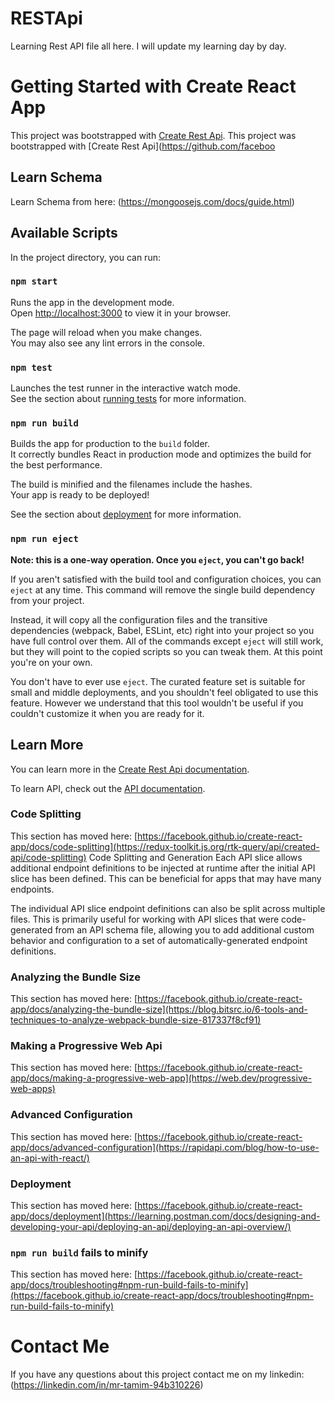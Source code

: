 # RESTApi
Learning Rest API file all here. I will update my learning day by day.

# Getting Started with Create React App

This project was bootstrapped with [Create Rest Api](https://github.com/facebook/rest-api).
This project was bootstrapped with [Create Rest Api](https://github.com/faceboo


## Learn Schema

Learn Schema from here: (https://mongoosejs.com/docs/guide.html)

## Available Scripts

In the project directory, you can run:

### `npm start`

Runs the app in the development mode.\
Open [http://localhost:3000](http://localhost:3000) to view it in your browser.

The page will reload when you make changes.\
You may also see any lint errors in the console.

### `npm test`

Launches the test runner in the interactive watch mode.\
See the section about [running tests](https://facebook.github.io/rest-api/docs/running-tests) for more information.

### `npm run build`

Builds the app for production to the `build` folder.\
It correctly bundles React in production mode and optimizes the build for the best performance.

The build is minified and the filenames include the hashes.\
Your app is ready to be deployed!

See the section about [deployment](https://appinventiv.com/blog/complete-guide-to-api-development/) for more information.

### `npm run eject`

**Note: this is a one-way operation. Once you `eject`, you can't go back!**

If you aren't satisfied with the build tool and configuration choices, you can `eject` at any time. This command will remove the single build dependency from your project.

Instead, it will copy all the configuration files and the transitive dependencies (webpack, Babel, ESLint, etc) right into your project so you have full control over them. All of the commands except `eject` will still work, but they will point to the copied scripts so you can tweak them. At this point you're on your own.

You don't have to ever use `eject`. The curated feature set is suitable for small and middle deployments, and you shouldn't feel obligated to use this feature. However we understand that this tool wouldn't be useful if you couldn't customize it when you are ready for it.

## Learn More

You can learn more in the [Create Rest Api documentation](https://developers.planet.com/docs/planetschool/rest-apis/).

To learn API, check out the [API documentation](https://developers.planet.com/docs/apis/).

### Code Splitting

This section has moved here: [https://facebook.github.io/create-react-app/docs/code-splitting](https://redux-toolkit.js.org/rtk-query/api/created-api/code-splitting)
Code Splitting and Generation
Each API slice allows additional endpoint definitions to be injected at runtime after the initial API slice has been defined. This can be beneficial for apps that may have many endpoints.

The individual API slice endpoint definitions can also be split across multiple files. This is primarily useful for working with API slices that were code-generated from an API schema file, allowing you to add additional custom behavior and configuration to a set of automatically-generated endpoint definitions.


### Analyzing the Bundle Size

This section has moved here: [https://facebook.github.io/create-react-app/docs/analyzing-the-bundle-size](https://blog.bitsrc.io/6-tools-and-techniques-to-analyze-webpack-bundle-size-817337f8cf91)

### Making a Progressive Web Api

This section has moved here: [https://facebook.github.io/create-react-app/docs/making-a-progressive-web-app](https://web.dev/progressive-web-apps)

### Advanced Configuration

This section has moved here: [https://facebook.github.io/create-react-app/docs/advanced-configuration](https://rapidapi.com/blog/how-to-use-an-api-with-react/)

### Deployment

This section has moved here: [https://facebook.github.io/create-react-app/docs/deployment](https://learning.postman.com/docs/designing-and-developing-your-api/deploying-an-api/deploying-an-api-overview/)


### `npm run build` fails to minify

This section has moved here: [https://facebook.github.io/create-react-app/docs/troubleshooting#npm-run-build-fails-to-minify](https://facebook.github.io/create-react-app/docs/troubleshooting#npm-run-build-fails-to-minify)


# Contact Me

If you have any questions about this project contact me on my linkedin: (https://linkedin.com/in/mr-tamim-94b310226)
